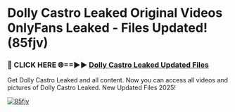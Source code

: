 # Dolly Castro Leaked Original Videos 0nlyFans Leaked - Files Updated! (85fjv)

<h3>🔴 CLICK HERE 🌐==►► <a href="https://tinyurl.com/4seja8ks" rel="nofollow">Dolly Castro Leaked Updated Files</a></h3>

Get Dolly Castro Leaked and all content. Now you can access all videos and pictures of Dolly Castro Leaked. New Updated Files 2025!

[![85fjv](https://i.imgur.com/EWjZXRe.gif)](https://tinyurl.com/4seja8ks)

